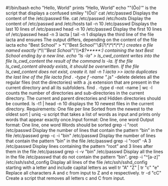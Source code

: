 #!/bin/bash
echo "Hello, World" prints “Hello, World”
echo "\"(Ôo)'" is the script that displays a confused smiley "(Ôo)'
cat /etc/passwd Displays the content of the /etc/passwd file.
cat /etc/passwd /etc/hosts Display the content of /etc/passwd and /etc/hosts
tail -n 10 /etc/passwd Displays the last 10 lines of /etc/passwd
head -n 10 /etc/passwd Display the first 10 lines of /etc/passwd
head -n 3 iacta | tail -n 1 displays the third line of the file iacta  and ensures The output differs, depending on the content of the file iacta
echo "Best School" > \*\\'"Best School"\'\\*$\?\*\*\*\*\*:) creates a file named exactly \*\\'"Best School"\'\\*$\?\*\*\*\*\*:) containing the text Best School ending by a new line.
echo "ls -la" > ls_cwd_content writes into the file ls_cwd_content the result of the command ls -la. If the file ls_cwd_content already exists, it should be overwritten. If the file ls_cwd_content does not exist, create it.
tail -n 1 iacta >> iacta duplicates the last line of the file iacta
find . -type f -name "*.js" -delete deletes all the regular files (not the directories) with a .js extension that are present in the current directory and all its subfolders.
find . -type d -not -name | wc -l counts the number of directories and sub-directories in the current directory. The current and parent directories and Hidden directories should be counted.
ls -t1 | head -n 10 displays the 10 newest files in the current directory. Requirements: One file per line Sorted from the newest to the oldest
sort | uniq -u script that takes a list of words as input and prints only words that appear exactly once.Input format: One line, one word Output format: One line, one word Words should be sorted
grep -i "root /etc/passwd Display the number of lines that contain the pattern “bin” in the file /etc/passwd
grep -c -i "bin" /etc/passwd Display the number of lines that contain the pattern “bin” in the file /etc/passwd
grep -i "root" -A 3 /etc/passwd Display lines containing the pattern “root” and 3 lines after them in the file /etc/passwd
grep -i -v "bin" /etc/passwd Display all the lines in the file /etc/passwd that do not contain the pattern “bin”.
grep -i "^[a-z]" /etc/ssh/sshd_config Display all lines of the file /etc/ssh/sshd_config starting with a letter and include capital letters as well
tr "A" "Z" | tr "c" "e" Replace all characters A and c from input to Z and e respectively.
tr -d "cC" Create a script that removes all letters c and C from input.

